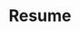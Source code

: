 ---
layout: resume
title: Resume
description: >
  Resume of Xavier Portilla Edo.
hide_description: true
menu: true
order: 3
left_column:
 - work
 - volunteer
 - awards
 - publications
 # - references
right_column:
 - languages
 # - skills
 - education
 - interests
---